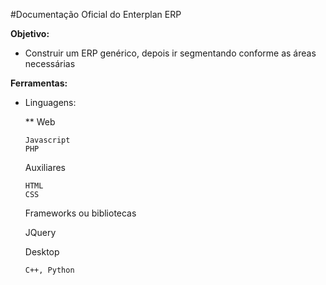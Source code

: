 #Documentação Oficial do Enterplan ERP

**Objetivo:**
* Construir um ERP genérico, depois ir segmentando conforme as áreas necessárias

**Ferramentas:**

* Linguagens:
  
  **  Web
    
      Javascript
      PHP
    
    Auxiliares
    
      HTML
      CSS
  
    Frameworks ou bibliotecas
    
    JQuery
  
  
    Desktop
    
      C++, Python
  
